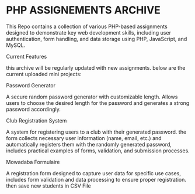 # PHP ASSIGNEMENTS ARCHIVE

This Repo contains a collection of various PHP-based assignments designed to demonstrate key web development skills, including user authentication, form handling, and data storage using PHP, JavaScript, and MySQL.

Current Features

this archive will be regularly updated with new assignments. below are the current uploaded mini projects:

Password Generator

A secure random password generator with customizable length.
Allows users to choose the desired length for the password and generates a strong password accordingly.

Club Registration System

A system for registering users to a club with their generated password. the form collects necessary user information (name, email, etc.) and automatically registers them with the randomly generated password, includes practical examples of forms, validation, and submission processes.

Mowadaba Formulaire

A registration form designed to capture user data for specific use cases, includes form validation and data processing to ensure proper registration. then save new students in CSV File

